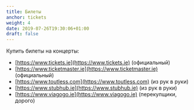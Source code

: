 ```yaml
---
title: Билеты
anchor: tickets
weight: 4
date: 2019-07-26T19:30:06+01:00
draft: false
---
```


Купить билеты на концерты:

 * [https://www.tickets.ie](https://www.tickets.ie) (официальный)
 * [https://www.ticketmaster.ie](https://www.ticketmaster.ie) (официальный)
 * [https://www.toutless.com](https://www.toutless.com) (из рук в руки)
 * [https://www.stubhub.ie](https://www.stubhub.ie) (из рук в руки)
 * [https://www.viagogo.ie](https://www.viagogo.ie) (перекупщики, дорого)
